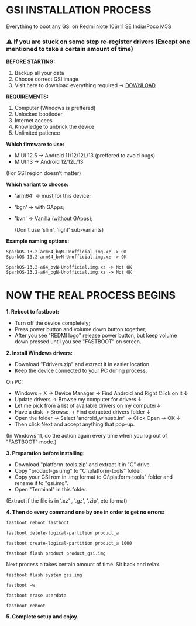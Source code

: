 # GSI INSTALLATION PROCESS
Everything to boot any GSI on Redmi Note 10S/11 SE India/Poco M5S

### ⚠️ If you are stuck on some step re-register drivers (Except one mentioned to take a certain amount of time)

**BEFORE STARTING:**
  1. Backup all your data
  2. Choose correct GSI image
  3. Visit here to download everything required -> [DOWNLOAD](https://www.pling.com/p/1951771/)

**REQUIREMENTS:**
  1. Computer (Windows is preffered)
  2. Unlocked bootloder
  3. Internet accees
  4. Knowledge to unbrick the device
  5. Unlimited patience

**Which firmware to use:**
  - MIUI 12.5 -> Android 11/12/12L/13 (preffered to avoid bugs)
  - MIUI 13 -> Android 12/12L/13
  
   (For GSI region doesn't matter)

**Which variant to choose:**
  - 'arm64' -> must for this device;
  - 'bgn' -> with GApps;
  - 'bvn' -> Vanilla (without GApps);
    
    (Don't use 'slim', 'light' sub-variants)
    
**Example naming options:**

    SparkOS-13.2-arm64_bgN-Unofficial.img.xz -> OK
    SparkOS-13.2-arm64_bvN-Unofficial.img.xz -> OK
    
    SparkOS-13.2-a64_bvN-Unofficial.img.xz -> Not OK
    SparkOS-13.2-a64_bgN-Unofficial.img.xz -> Not OK

# NOW THE REAL PROCESS BEGINS

**1. Reboot to fastboot:**
  - Turn off the device completely;
  - Press power button and volume down button together;
  - After you see "REDMI logo" release power button, but keep volume down pressed until you see "FASTBOOT" on screen.

**2. Install Windows drivers:**
  - Download "Fdrivers.zip" and extract it in easier location.
  - Keep the device connected to your PC during process.
  
  On PC:
   - Windows + X → Device Manager → Find Android and Right Click on it ↓ 
   - Update drivers → Browse my computer for drivers ↓
   - Let me pick from a list of available drivers on my computer↓ 
   - Have a disk → Browse → Find extracted drivers folder ↓
   - Open the folder → Select 'android_winusb.inf' → Click Open -> OK ↓
   - Then click Next and accept anything that pop-up.
    
  (In Windows 11, do the action again every time when you log out of "FASTBOOT" mode.)

**3. Preparation before installing:**
  - Download "platform-tools.zip' and extract it in "C" drive. 
  - Copy "product-gsi.img" to "C:\platform-tools" folder.
  - Copy your GSI rom in .img format to C:\platform-tools" folder and rename it to "gsi.img". 
  - Open "Terminal" in this folder.
   
   (Extract if the file is in '.xz' , '.gz', '.zip', etc format)


**4. Then do every command one by one in order to get no errors:**

```
fastboot reboot fastboot
```
```
fastboot delete-logical-partition product_a
```
```
fastboot create-logical-partition product_a 1000
```
```
fastboot flash product product_gsi.img
```

Next process a takes certain amount of time. Sit back and relax.
```
fastboot flash system gsi.img
```
```
fastboot -w
```
```
fastboot erase userdata
```
```
fastboot reboot
```
**5. Complete setup and enjoy.**
